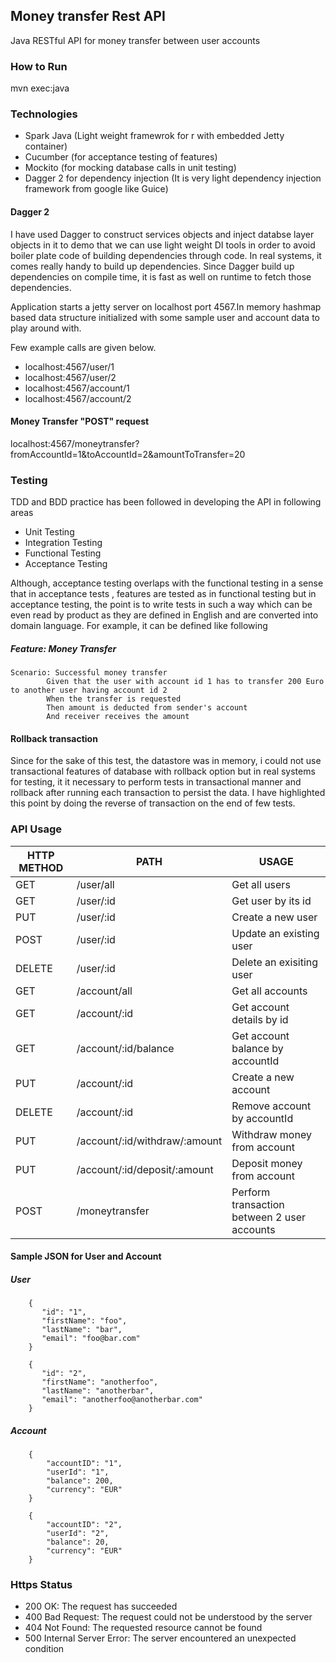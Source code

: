## Money transfer Rest API
Java RESTful API for money transfer between user accounts

### How to Run

mvn exec:java

### Technologies

* Spark Java (Light weight framewrok for r with embedded Jetty container)
* Cucumber (for acceptance testing of features)
* Mockito (for mocking database calls in unit testing)
* Dagger 2 for dependency injection (It is very light dependency 
injection framework from google like Guice)

#### Dagger 2
I have used Dagger to construct services objects and inject databse
layer objects in it to demo that we can use light weight DI tools
in order to avoid boiler plate code of building dependencies through 
code. In real systems, it comes really handy to build up dependencies.
Since Dagger build up dependencies on compile time, it is fast as well 
on runtime to fetch those dependencies.

Application starts a jetty server on localhost port 
4567.In memory hashmap based data structure initialized
with some sample user and account data to play around with.

Few example calls are given below.
* localhost:4567/user/1
* localhost:4567/user/2
* localhost:4567/account/1
* localhost:4567/account/2

#### Money Transfer "POST" request

localhost:4567/moneytransfer?fromAccountId=1&toAccountId=2&amountToTransfer=20

### Testing
TDD and BDD practice has been followed in developing the API in following
areas
* Unit Testing
* Integration Testing
* Functional Testing 
* Acceptance Testing

Although, acceptance testing overlaps with the functional testing
in a sense that in acceptance tests , features are tested as in functional
testing but in acceptance testing, the point is to write tests in such a way which can be even
read by product as they are defined in English and are converted 
into domain language. For example, it can be defined like following

##### Feature: Money Transfer
    Scenario: Successful money transfer
            Given that the user with account id 1 has to transfer 200 Euro to another user having account id 2
            When the transfer is requested
            Then amount is deducted from sender's account
            And receiver receives the amount

#### Rollback transaction
Since for the sake of this test, the datastore was in memory, i could 
not use transactional features of database with rollback option but in
real systems for testing, it it necessary to perform tests in transactional
manner and rollback after running each transaction to persist the data.
I have highlighted this point by doing the reverse of transaction 
on the end of few tests.



### API Usage

HTTP METHOD | PATH | USAGE
--- | --- | ---
GET| /user/all | Get all users
GET| /user/:id | Get user by its id
PUT| /user/:id | Create a new user
POST| /user/:id | Update an existing user
DELETE| /user/:id | Delete an exisiting user
GET| /account/all | Get all accounts
GET| /account/:id | Get account details by id
GET| /account/:id/balance | Get account balance by accountId
PUT| /account/:id | Create a new account
DELETE| /account/:id | Remove account by accountId
PUT| /account/:id/withdraw/:amount | Withdraw money from account
PUT| /account/:id/deposit/:amount | Deposit money from account
POST| /moneytransfer | Perform transaction between 2 user accounts

#### Sample JSON for User and Account

##### User
        {
           "id": "1",
           "firstName": "foo",
           "lastName": "bar",
           "email": "foo@bar.com"
        }
        
        {
           "id": "2",
           "firstName": "anotherfoo",
           "lastName": "anotherbar",
           "email": "anotherfoo@anotherbar.com"
        }
       

##### Account
        {
            "accountID": "1",
            "userId": "1",
            "balance": 200,
            "currency": "EUR"
        }
        
        {
            "accountID": "2",
            "userId": "2",
            "balance": 20,
            "currency": "EUR"
        }
        
        

### Https Status
* 200 OK: The request has succeeded
* 400 Bad Request: The request could not be understood by the server
* 404 Not Found: The requested resource cannot be found
* 500 Internal Server Error: The server encountered an unexpected condition 

